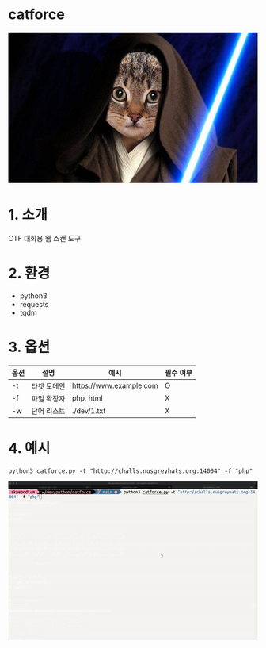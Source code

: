 # catforce

![cover](./images/catforce.png)

# 1. 소개
CTF 대회용 웹 스캔 도구

# 2. 환경
- python3
- requests
- tqdm

# 3. 옵션

|옵션|설명|예시|필수 여부|
|-------|-----|-----|-----|
|-t| 타겟 도메인|https://www.example.com|O|
|-f|파일 확장자|php, html|X|
|-w|단어 리스트|./dev/1.txt|X|

# 4. 예시
`python3 catforce.py -t "http://challs.nusgreyhats.org:14004" -f "php"`

![cover](./images/catforce.gif)

